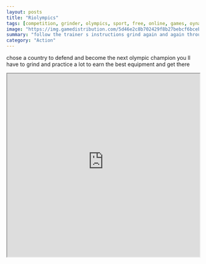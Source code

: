 ```yaml
---
layout: posts
title: "Riolympics"
tags: [competition, grinder, olympics, sport, free, online, games, oyna, game, free, games, play, play, games]
image: "https://img.gamedistribution.com/5d46e2c8b702429f8b27bebcf6bcebba.jpg"
summary: "follow the trainer s instructions grind again and again through the practicing mode until you can buy the best equipment and get results once you ve unlocked 8 disciplines prove your value in the official rio olympic games 2016  free online games oyna game free games play play games"
category: "Action"
---
```


chose a country to defend and become the next olympic champion you ll have to grind and practice a lot to earn the best equipment and get there

<iframe width="100%" height="480px;" src="https://flash.gamedistribution.com?game=5d46e2c8b702429f8b27bebcf6bcebba"></iframe>